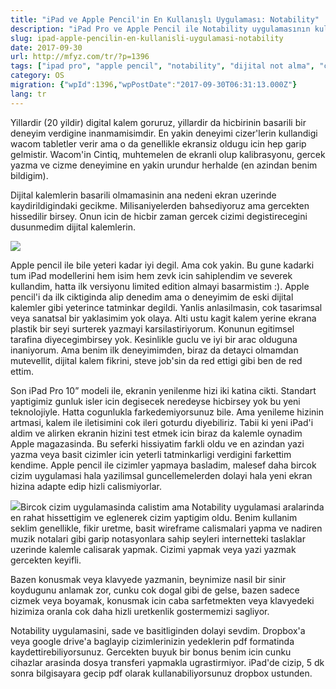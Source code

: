 ```yaml
---
title: "iPad ve Apple Pencil'in En Kullanışlı Uygulaması: Notability"
description: "iPad Pro ve Apple Pencil ile Notability uygulamasının kullanışlılığı üzerine bir inceleme. Yazar, dijital not alma, çizim ve fikir üretme deneyimlerini ve yeni iPad ekran teknolojisinin etkilerini paylaşıyor."
slug: ipad-apple-pencilin-en-kullanisli-uygulamasi-notability
date: 2017-09-30
url: http://mfyz.com/tr/?p=1396
tags: ["ipad pro", "apple pencil", "notability", "dijital not alma", "çizim uygulaması", "ios", "teknoloji incelemesi"]
category: OS
migration: {"wpId":1396,"wpPostDate":"2017-09-30T06:31:13.000Z"}
lang: tr
---
```


Yillardir (20 yildir) digital kalem goruruz, yillardir da hicbirinin basarili bir deneyim verdigine inanmamisimdir. En yakin deneyimi cizer'lerin kullandigi wacom tabletler verir ama o da genellikle ekransiz oldugu icin hep garip gelmistir. Wacom'in Cintiq, muhtemelen de ekranli olup kalibrasyonu, gercek yazma ve cizme deneyimine en yakin urundur herhalde (en azindan benim bildigim).

Dijital kalemlerin basarili olmamasinin ana nedeni ekran uzerinde kaydirildigindaki gecikme. Milisaniyelerden bahsediyoruz ama gercekten hissedilir birsey. Onun icin de hicbir zaman gercek cizimi degistirecegini dusunmedim dijital kalemlerin.

![](/images/archive/tr/2017/09/ipad-pro-acc-apple-pencil-witb-pdp-201603.png)

Apple pencil ile bile yeteri kadar iyi degil. Ama cok yakin. Bu gune kadarki tum iPad modellerini hem isim hem zevk icin sahiplendim ve severek kullandim, hatta ilk versiyonu limited edition almayi basarmistim :). Apple pencil'i da ilk ciktiginda alip denedim ama o deneyimim de eski dijital kalemler gibi yeterince tatminkar degildi. Yanlis anlasilmasin, cok tasarimsal veya sanatsal bir yaklasimim yok olaya. Alti ustu kagit kalem yerine ekrana plastik bir seyi surterek yazmayi karsilastiriyorum. Konunun egitimsel tarafina diyecegimbirsey yok. Kesinlikle guclu ve iyi bir arac olduguna inaniyorum. Ama benim ilk deneyimimden, biraz da detayci olmamdan mutevellit, dijital kalem fikrini, steve job'sin da red ettigi gibi ben de red ettim.

Son iPad Pro 10” modeli ile, ekranin yenilenme hizi iki katina cikti. Standart yaptigimiz gunluk isler icin degisecek neredeyse hicbirsey yok bu yeni teknolojiyle. Hatta cogunlukla farkedemiyorsunuz bile. Ama yenileme hizinin artmasi, kalem ile iletisimini cok ileri goturdu diyebiliriz. Tabii ki yeni iPad'i aldim ve alirken ekranin hizini test etmek icin biraz da kalemle oynadim Apple magazasinda. Bu seferki hissiyatim farkli oldu ve en azindan yazi yazma veya basit cizimler icin yeterli tatminkarligi verdigini farkettim kendime. Apple pencil ile cizimler yapmaya basladim, malesef daha bircok cizim uygulamasi hala yazilimsal guncellemelerden dolayi hala yeni ekran hizina adapte edip hizli calismiyorlar.

![](/images/archive/tr/2017/09/120bdd_96461a5a83884366aa699dd4aec18088.png)Bircok cizim uygulamasinda calistim ama Notability uygulamasi aralarinda en rahat hissettigim ve eglenerek cizim yaptigim oldu. Benim kullanim seklim genellikle, fikir uretme, basit wireframe calismalari yapma ve nadiren muzik notalari gibi garip notasyonlara sahip seyleri internetteki taslaklar uzerinde kalemle calisarak yapmak. Cizimi yapmak veya yazi yazmak gercekten keyifli.

Bazen konusmak veya klavyede yazmanin, beynimize nasil bir sinir koydugunu anlamak zor, cunku cok dogal gibi de gelse, bazen sadece cizmek veya boyamak, konusmak icin caba sarfetmekten veya klavyedeki hizimiza oranla cok daha hizli uretkenlik gostermemizi sagliyor.

Notability uygulamasini, sade ve basitliginden dolayi sevdim. Dropbox'a veya google drive'a baglayip cizimlerinizin yedeklerin pdf formatinda kaydettirebiliyorsunuz. Gercekten buyuk bir bonus benim icin cunku cihazlar arasinda dosya transferi yapmakla ugrastirmiyor. iPad'de cizip, 5 dk sonra bilgisayara gecip pdf olarak kullanabiliyorsunuz dropbox ustunden.